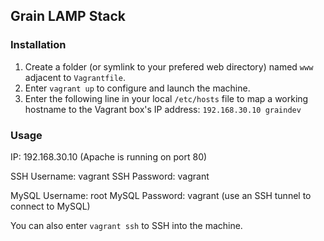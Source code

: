 ## Grain LAMP Stack

### Installation ###

1. Create a folder (or symlink to your prefered web directory) named `www` adjacent to `Vagrantfile`.
2. Enter `vagrant up`  to configure and launch the machine.
3. Enter the following line in your local `/etc/hosts` file to map a working hostname to the Vagrant box's IP address: `192.168.30.10 graindev`

### Usage ###

IP: 192.168.30.10
(Apache is running on port 80)

SSH Username: vagrant
SSH Password: vagrant

MySQL Username: root
MySQL Password: vagrant
(use an SSH tunnel to connect to MySQL)

You can also enter `vagrant ssh` to SSH into the machine.
